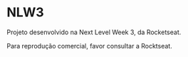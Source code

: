 # NLW3
Projeto desenvolvido na Next Level Week 3, da Rocketseat.

Para reprodução comercial, favor consultar a Rocktseat.
